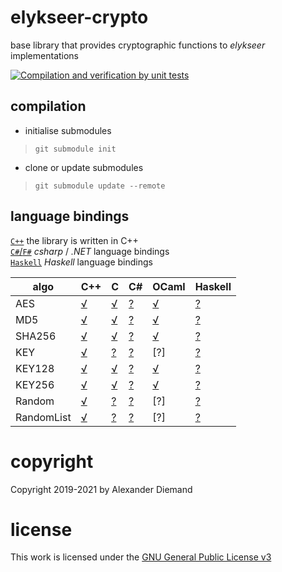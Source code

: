 # elykseer-crypto
base library that provides cryptographic functions to _elykseer_ implementations

[![Compilation and verification by unit tests](https://github.com/eLyKseeR/elykseer-crypto/actions/workflows/CI.yml/badge.svg)](https://github.com/eLyKseeR/elykseer-crypto/actions/workflows/CI.yml)

## compilation

* initialise submodules

> `git submodule init`

* clone or update submodules

> `git submodule update --remote`


## language bindings

[`C++`](src/cpp)  the library is written in C++  
[`C#`/`F#`](src/csharp)   _csharp_ / _.NET_ language bindings  
[`Haskell`](src/haskell) _Haskell_ language bindings  

| algo | C++ |  C  | C# | OCaml | Haskell |  
| ---- | ---- | ---- | ---- | ---- | ---- |  
| AES | [√](src/cpp/aes.hpp.md) | [√](src/cpp/aes_cbindings.cpp.md) | [?](src/csharp/Aes.cs.md) | [√](src/ml/aes.i) | [?](src/haskell/Aes.hs.md) |  
| MD5 | [√](src/cpp/md5.hpp.md) | [√](src/cpp/md5_cbindings.cpp.md) | [?](src/csharp/Md5.cs.md) | [√](src/ml/md5.i) | [?](src/haskell/Md5.hs.md) |  
| SHA256 | [√](src/cpp/sha256.hpp.md) | [√](src/cpp/sha256_cbindings.cpp.md) | [?](src/csharp/Sha256.cs.md) | [√](src/ml/sha256.i) | [?](src/haskell/Sha256.hs.md) |  
| KEY | [√](src/cpp/key.hpp.md) | [?](src/cpp/key_cbindings.cpp.md) | [?](src/csharp/Key.cs.md) | [?] | [?](src/haskell/Key.hs.md) |  
| KEY128 | [√](src/cpp/key128.hpp.md) | [√](src/cpp/key128_cbindings.cpp.md) | [?](src/csharp/Key128.cs.md) | [√](src/ml/key128.i) | [?](src/haskell/Key128.hs.md) |  
| KEY256 | [√](src/cpp/key256.hpp.md) | [√](src/cpp/key256_cbindings.cpp.md) | [?](src/csharp/Key256.cs.md) | [√](src/ml/key256.i) | [?](src/haskell/Key256.hs.md) |  
| Random | [√](src/cpp/random.hpp.md) | [?](src/cpp/random_cbindings.cpp.md) | [?](src/csharp/Random.cs.md) | [?] | [?](src/haskell/Random.hs.md) |  
| RandomList | [√](src/cpp/randlist.hpp.md) | [?](src/cpp/randlist_cbindings.cpp.md) | [?](src/csharp/RandList.cs.md) | [?] | [?](src/haskell/RandList.hs.md) |  


# copyright

Copyright 2019-2021 by Alexander Diemand

# license

This work is licensed under the 
[GNU General Public License v3](https://www.gnu.org/licenses/gpl.html)

